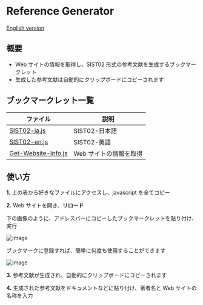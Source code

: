 # Reference Generator

[English version](https://github.com/otnkmk8d/Reference-Generator/blob/main/README-en.md)

## 概要

- Web サイトの情報を取得し、SIST02 形式の参考文献を生成するブックマークレット
- 生成した参考文献は自動的にクリップボードにコピーされます

## ブックマークレット一覧

| ファイル                                                                                             | 説明                   |
| ---------------------------------------------------------------------------------------------------- | ---------------------- |
| [SIST02-ja.js](https://github.com/otnkmk8d/Reference-Generator/blob/main/SIST02-ja.js)               | SIST02-日本語          |
| [SIST02-en.js](https://github.com/otnkmk8d/Reference-Generator/blob/main/SIST02-en.js)               | SIST02-英語            |
| [Get-Website-Info.js](https://github.com/otnkmk8d/Reference-Generator/blob/main/Get-Website-Info.js) | Web サイトの情報を取得 |

## 使い方

**1.** 上の表から好きなファイルにアクセスし、javascript を全てコピー

**2.** Web サイトを開き、**リロード**

下の画像のように、アドレスバーにコピーしたブックマークレットを貼り付け、実行

![image](https://github.com/otnkmk8d/Reference-Generator/assets/117816972/8647e7ff-9332-4351-98f5-ef3403588fa1)

ブックマークに登録すれば、簡単に何度も使用することができます

![image](https://github.com/otnkmk8d/Reference-Generator/assets/117816972/5abd7832-f48a-4c84-b0e0-8f28531290d6)

**3.** 参考文献が生成され、自動的にクリップボードにコピーされます

**4.** 生成された参考文献をドキュメントなどに貼り付け、著者名と Web サイトの名称を入力

